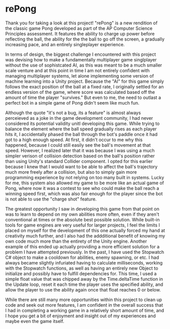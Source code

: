 # rePong

Thank you for taking a look at this project! "rePong" is a new rendition of the classic game Pong developed as part of the AP Computer Science Principles assessment. It features the ability to charge up power before reflecting the ball, the ability for the the ball to go off the screen, a gradually increasing pace, and an entirely singleplayer experience.

In terms of design, the biggest challenge I encountered with this project was devising how to make a fundamentally multiplayer game singlplayer without the use of sophistcated AI, as this was meant to be a much smaller scale venture and at this point in time I am not entirely confident with managing multiplayer systems, let alone implementing some version of machine learning into a Unity project. Because the "AI" for this game simply follows the exact position of the ball at a fixed rate, I originally settled for an endless version of the game, where score was calculated based off the amount of time the player "survives." But even to me, the need to outlast a perfect bot in a simple game of Pong didn't seem like much fun.

Although the quote "it's not a bug, its a feature" is almost always perceieved as a joke in the game development community, I had never considered its potential validity unitl developing this game. While trying to balance the element where the ball speed gradually rises as each player hits it, I accidentally phased the ball through the bot's paddle once it had got to a high enough speed. At first, it didn't occur to me why this happened, because I could still easily see the ball's movement at that speed. However, I realized later that it was because I was using a much simpler verison of collision detection based on the ball's position rather than using Unity's standard Collider component. I opted for this earlier because I knew that I would want to be able to affect the ball's trajectory much more freely after a collision, but also to simply gain more programming experience by not relying on too many built in systems. Lucky for me, this system also allowed my game to be more like an actual game of Pong, where now it was a contest to see who could make the ball reach a winning speed first, which was also fair enough for the player since the bot is not able to use the "charge shot" feature.

The greatest opportunity I saw in developing this game from that point on was to learn to depend on my own abilities more often, even if they aren't conventional at times or the absolute best possible solution. While built-in tools for game engines are very useful for larger projects, I feel the limits I placed on myself for the development of this one actually forced my hand at creativity much further, and I also had the addditional benefit of knowing my own code much more than the entirety of the Unity engine. Another example of this ended up actually providing a more efficient solution for a problem I have attempted previously. In the past, I have used the Stopwatch C# object to make a cooldown for abilities, enemy spawning, or etc. I had always became slightly infuriated having to calculate milliseconds, working with the Stopwatch functions, as well as having an entirely new Object to initialize and possibly have to fulfill dependencies for. This time, I used a simple float value that was chipped away by the Time.deltaTime function in the Update loop, reset it each time the player uses the specified ability, and allow the player to use the ability again once that float reaches 0 or below.

While there are still many more opportunities within this project to clean up code and seek out more features, I am confident in the overall success that I had in completing a working game in a relatively short amount of time, and I hope you get a bit of enjoyment and insight out of my experiences and maybe even the game itself.
